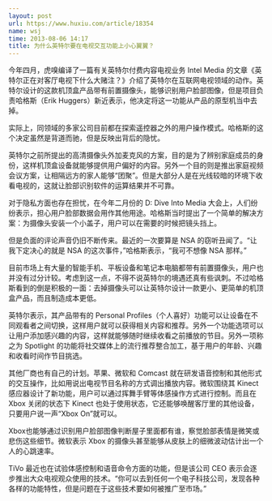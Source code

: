 ```yaml
---
layout: post
url: https://www.huxiu.com/article/18354
name: wsj
time: 2013-08-06 14:17
title: 为什么英特尔要在电视交互功能上小心翼翼？
---
```

今年四月，虎嗅编译了一篇有关英特尔付费内容电视业务 Intel Media 的文章《英特尔正在对客厅电视下什么大赌注？》介绍了英特尔在互联网电视领域的动作。英特尔设计的这款机顶盒产品带有前置摄像头，能够识别用户脸部图像，但是项目负责哈格斯（Erik Huggers）新近表示，他决定将这一功能从产品的原型机当中去掉。

实际上，同领域的多家公司目前都在探索遥控器之外的用户操作模式。哈格斯的这个决定虽然是背道而驰，但是反映出背后的隐忧。

英特尔之前所提出的高清摄像头外加麦克风的方案，目的是为了辨别家庭成员的身份，这样机顶盒设备就能够提供用户偏好的内容。另外一个目的则是推出家庭视频会议方案，让相隔远方的家人能够“团聚”。但是大部分人是在光线较暗的环境下收看电视的，这就让脸部识别软件的运算结果并不可靠。

对于隐私方面也存在担忧，在今年二月份的 D: Dive Into Media 大会上，人们纷纷表示，担心用户脸部数据会用作其他用途。哈格斯当时提出了一个简单的解决方案：为摄像头安装一个小盖子，用户可以在需要的时候把镜头挡上。

但是负面的评论声音仍旧不断传来。最近的一次要算是 NSA 的窃听丑闻了。“让我下定决心的就是 NSA 的这次事件，”哈格斯表示，“我可不想像 NSA 那样。”

目前市场上有大量的智能手机、平板设备和笔记本电脑都带有前置摄像头，用户也并没有过分计较。考虑到这一点，不得不说英特尔的境遇还真有些讽刺。不过哈格斯看到的倒是积极的一面：去掉摄像头可以让英特尔设计一款更小、更简单的机顶盒产品，而且制造成本更低。

英特尔表示，其产品带有的 Personal Profiles（个人喜好）功能可以让设备在不同观看者之间切换，这样用户就可以获得相关内容和推荐。另外一个功能选项可以让用户添加感兴趣的内容，这样就能够随时继续收看之前播放的节目。另外一项称之为 Spotlight 的功能将社交媒体上的流行推荐整合加工，基于用户的年龄、兴趣和收看时间作节目挑选。

其他厂商也有自己的计划。苹果、微软和 Comcast 就在研发语音控制和其他形式的交互操作，比如用说出电视节目名称的方式调出播放内容。微软围绕其 Kinect 感应器设计了新功能，用户可以通过挥舞手臂等体感操作方式进行控制。而且在 Xbox 关闭的状态下 Kinect 也处于使用状态，它还能够唤醒客厅里的其他设备，只要用户说一声“Xbox On”就可以。

Xbox也能够通过识别用户脸部图像判断屋子里面都有谁，察觉脸部表情是微笑或悲伤这些细节。微软表示 Xbox 的摄像头甚至能够从皮肤上的细微波动估计出一个人的心跳速率。

TiVo 最近也在试验体感控制和语音命令方面的功能，但是该公司 CEO 表示会逐步推出大众电视观众使用的技术。“你可以去到任何一个电子科技公司，发现各种各样的功能特性，但是问题在于这些技术要如何被推广至市场。”

